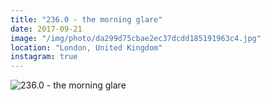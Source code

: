 ```yaml
---
title: "236.0 - the morning glare"
date: 2017-09-21
image: "/img/photo/da299d75cbae2ec37dcdd185191963c4.jpg"
location: "London, United Kingdom"
instagram: true
---
```


![236.0 - the morning glare](/img/photo/da299d75cbae2ec37dcdd185191963c4.jpg)
